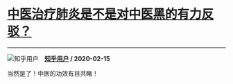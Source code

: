 # [中医治疗肺炎是不是对中医黑的有力反驳？](https://www.zhihu.com/answer/1018091976)

------------------------------------------------------------------

![知乎用户](https://pic1.zhimg.com/da8e974dc.jpg?source=1940ef5c "知乎用户")&emsp;**[知乎用户](https://www.zhihu.com/people/) / 2020-02-15**

当然是了！中医的功效有目共睹！



